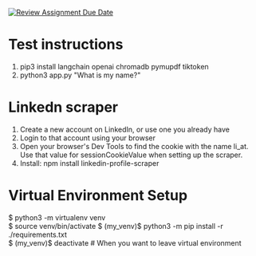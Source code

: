 [![Review Assignment Due Date](https://classroom.github.com/assets/deadline-readme-button-24ddc0f5d75046c5622901739e7c5dd533143b0c8e959d652212380cedb1ea36.svg)](https://classroom.github.com/a/cVeImKGm)


# Test instructions
1. pip3 install langchain openai chromadb pymupdf tiktoken
2. python3 app.py "What is my name?"

# Linkedn scraper
1. Create a new account on LinkedIn, or use one you already have
2. Login to that account using your browser
3. Open your browser's Dev Tools to find the cookie with the name li_at. Use that value for sessionCookieValue when setting up the scraper.
4. Install: npm install linkedin-profile-scraper

# Virtual Environment Setup

$ python3 -m virtualenv venv  
$ source venv/bin/activate
$ (my_venv)$ python3 -m pip install -r ./requirements.txt  
$ (my_venv)$ deactivate # When you want to leave virtual environment

